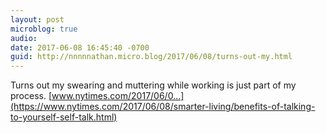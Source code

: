 ```yaml
---
layout: post
microblog: true
audio: 
date: 2017-06-08 16:45:40 -0700
guid: http://nnnnnathan.micro.blog/2017/06/08/turns-out-my.html
---
```

Turns out my swearing and muttering while working is just part of my process. [www.nytimes.com/2017/06/0...](https://www.nytimes.com/2017/06/08/smarter-living/benefits-of-talking-to-yourself-self-talk.html)
